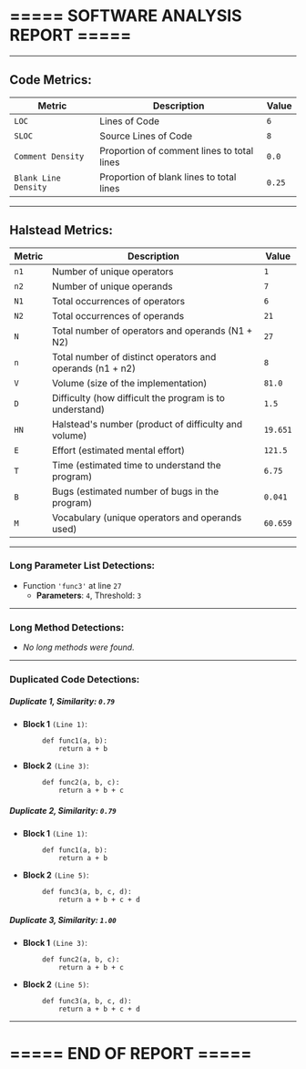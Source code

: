 # ===== SOFTWARE ANALYSIS REPORT =====

---
## Code Metrics:

| Metric | Description | Value |
|--------|-------------|-------|
| `LOC` | Lines of Code | `6` |
| `SLOC` | Source Lines of Code | `8` |
| `Comment Density` | Proportion of comment lines to total lines | `0.0` |
| `Blank Line Density` | Proportion of blank lines to total lines | `0.25` |

---
## Halstead Metrics:

| Metric | Description | Value |
|--------|-------------|-------|
| `n1` | Number of unique operators | `1` |
| `n2` | Number of unique operands | `7` |
| `N1` | Total occurrences of operators | `6` |
| `N2` | Total occurrences of operands | `21` |
| `N` | Total number of operators and operands (N1 + N2) | `27` |
| `n` | Total number of distinct operators and operands (n1 + n2) | `8` |
| `V` | Volume (size of the implementation) | `81.0` |
| `D` | Difficulty (how difficult the program is to understand) | `1.5` |
| `HN` | Halstead's number (product of difficulty and volume) | `19.651` |
| `E` | Effort (estimated mental effort) | `121.5` |
| `T` | Time (estimated time to understand the program) | `6.75` |
| `B` | Bugs (estimated number of bugs in the program) | `0.041` |
| `M` | Vocabulary (unique operators and operands used) | `60.659` |


---
### Long Parameter List Detections:

  - Function `'func3'` at line `27`
    * **Parameters**: `4`, Threshold: `3`

---
### Long Method Detections:

  - *No long methods were found.*

---
### Duplicated Code Detections:

##### Duplicate 1, **Similarity**: `0.79`
 - **Block 1** `(Line 1)`:
```
        def func1(a, b):
            return a + b
```
 - **Block 2** `(Line 3)`:
```
        def func2(a, b, c):
            return a + b + c
```

##### Duplicate 2, **Similarity**: `0.79`
 - **Block 1** `(Line 1)`:
```
        def func1(a, b):
            return a + b
```
 - **Block 2** `(Line 5)`:
```
        def func3(a, b, c, d):
            return a + b + c + d
```

##### Duplicate 3, **Similarity**: `1.00`
 - **Block 1** `(Line 3)`:
```
        def func2(a, b, c):
            return a + b + c
```
 - **Block 2** `(Line 5)`:
```
        def func3(a, b, c, d):
            return a + b + c + d
```

---
# ===== END OF REPORT =====
